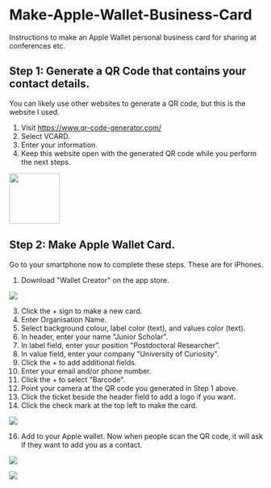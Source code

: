 # Make-Apple-Wallet-Business-Card
Instructions to make an Apple Wallet personal business card for sharing at conferences etc.


## Step 1: Generate a QR Code that contains your contact details.
You can likely use other websites to generate a QR code, but this is the website I used.

1. Visit https://www.qr-code-generator.com/
2. Select VCARD.
3. Enter your information.
4. Keep this website open with the generated QR code while you perform the next steps.

<img src="https://github.com/amandamcgow/Make-Apple-Wallet-Business-Card/blob/main/Images/WalletCreator.jpg" width="100" height="100">

## Step 2: Make Apple Wallet Card.
Go to your smartphone now to complete these steps. These are for iPhones.
1. Download "Wallet Creator" on the app store.

![](Images/WalletCreator.jpg)

3. Click the + sign to make a new card.
4. Enter Organisation Name.
5. Select background colour, label color (text), and values color (text).
6. In header, enter your name "Junior Scholar".
7. In label field, enter your position "Postdoctoral Researcher".
8. In value field, enter your company "University of Curiosity".
9. Click the + to add additional fields.
10. Enter your email and/or phone number.
11. Click the + to select "Barcode".
12. Point your camera at the QR code you generated in Step 1 above.
13. Click the ticket beside the header field to add a logo if you want.
14. Click the check mark at the top left to make the card.

![](Images/SampleCard.PNG)


16. Add to your Apple wallet. Now when people scan the QR code, it will ask if they want to add you as a contact.

![](Images/SampleAddtoAppleWallet.PNG)

![](Images/SampleScanContact.PNG)
